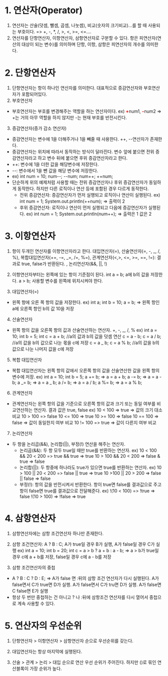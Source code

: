 # 1. 연산자(Operator)

1. 연산자는 산술(덧셈, 뺄셈, 곱셈, 나눗셈), 비교(숫자의 크기비교)...를 할 때 사용되는 부호이다. => +, -, \*, /, >, <, >=, <=....
2. 연산자를 단항연산자, 이항연산자, 삼항연산자로 구분할 수 있다. 항은 피연산자(연산의 대상이 되는 변수)를 의미하며 단항, 이항, 삼항은 피연산자의 개수를 의미한다.

# 2. 단항연산자

1. 단항연산자는 항이 하나인 연산자를 의미한다. 대표적으로 증감연산자와 부호연산자가 포함되어있다.
2. 부호연산자

- 부호연산자는 부호를 변경해주는 역할을 하는 연산자이다. ex) <b style="color:red">+</b>num1, <b style="color:red">-</b>num2 => +는 거의 아무 역할을 하지 않지만 -는 현재 부호를 반전시킨다.

3. 증감연산자(증가 감소 연산자)

- 증감연산자는 변수에 1을 더해주거나 1을 빼줄 때 사용한다. ++, --연산자가 존재한다.
- 증감연산자는 위치에 따라서 동작하는 방식이 달라진다. 변수 앞에 붙으면 전위 증감연산자라고 하고 변수 뒤에 붙으면 후위 증감연산자라고 한다.
- ++: 변수에 1을 더한 값을 해당변수에 저장한다.
- --: 변수에서 1을 뺀 값을 해당 변수에 저장한다.
- ex) int num = 10;
  num--; --num; num++; ++num;
- 단순하게 위의 예제처럼 사용할 때는 전위 증감연산자나 후위 증감연산자가 동일하게 동작한다. 하지만 다른 로직이나 연산 등에 포함된 경우 다르게 동작한다.
  - 전위 증감연산자: 증감연산자가 먼저 실행되고 로직이나 연산이 실행된다. ex) int num = 1; System.out.println(++num); => 출력이 2
  - 후위 증감연산자: 로직이나 연산이 먼저 실행되고 다음에 증감연산자가 실행된다. ex) int num = 1; System.out.println(num++); => 출력은 1 값은 2

# 3. 이항연산자

1. 항이 두개인 연산자를 이항연산자라고 한다. 대입연산자(=), 산술연산자(=, -, _, /, %), 복합대입연산자(+=, -=, _=, /=, %=), 관계연산자(<,>, <=, >=, ==, !=): 결과로 true, false가 반환된다. , 논리연산자(&&, ||, !)

2. 이항연산자부터는 왼쪽에 있는 항이 기준점이 된다. int a = b; a에 b의 값을 저장한다. a > b;
   사용할 변수를 왼쪽에 위치시켜야 한다.

3. 대입연산자(=)

- 왼쪽 항에 오른 쪽 항의 값을 저장한다. ex) int a; int b = 10; a = b; => 왼쪽 항인 a에 오른쪽 항인 b의 값 10을 저장

4. 산술연산자

- 왼쪽 항의 값을 오른쪽 항의 값과 산술연산하는 연산자. +, -, _, /, %
  ex) int a = 10;
  int b = 5;
  int c = a + b; //a의 값과 b의 값을 덧셈 연산
  c = a - b;
  c = a / b; //a의 값을 b의 값으로 나눈 몫을 c에 저장
  c = a _ b;
  c = a % b; //a의 값을 b의 값으로 나눈 나머지 값을 c에 저장

5. 복합 대입연산자

- 복합 대입연산자는 왼쪽 항의 값에서 오른쪽 항의 값을 산술연산한 값을 왼쪽 항의 변수에 저장.
  ex) int a = 10;
  int b = 5;
  a += b; => a = a + b;
  a -= b; => a = a - b;
  a _= b; => a = a _ b;
  a /= b; => a = a / b;
  a %= b; => a = a % b;

6. 관계연산자

- 관계연산자는 왼쪽 항의 값을 기준으로 오른쪽 항의 값과 크기 또는 동일 여부를 비교연산하는 연산자. 결과 값은 true, false
  ex) 10 < 100 => true => 값의 크기 대소 비교
  10 > 100 => false
  10 <= 100 => true
  10 >= 100 => false
  10 == 100 => false => 값이 동일한지 여부 비교
  10 != 100 => true => 값이 다른지 여부 비교

7. 논리연산자

- 두 항을 논리곱(&&), 논리합(||), 부정(!) 연산을 해주는 연산자.
  - 논리곱(&&): 두 항 모두 true일 때만 true를 반환하는 연산자.
    ex) 10 < 100 && 20 < 200 => true && true => true
    10 > 100 && 20 < 200 => false & true => false
  - 논리합(||): 두 항중에 하나라도 true가 있으면 true를 반환하는 연산자.
    ex) 10 > 100 || 20 < 200 => false || true => true
    10 >100 || 20 > 200 => false || false => false
  - 부정(!): 항의 값을 반전시켜서 반환한다. 항이 true면 false를 결과값으로 주고 항이 false면 true를 결과값으로 전달해준다.
    ex) !(10 < 100) => !true => false
    !(10 > 100) => !false => true

# 4. 삼항연산자

1. 삼항연산자에는 삼항 조건연산자 하나만 존재한다.

2. 삼항 조건연산자: A ? B : C;
   A가 true일 경우 B가 실행,
   A가 false일 경우 C가 실행
   ex) int a = 10;
   int b = 20;
   int c = a > b ? a + b : a - b; => a > b가 true일 경우 c에 a + b를 저장, false일 경우 c에 a - b를 저장

3. 삼항 조건연산자의 중첩

- A ? B : C ? D : E; => A가 false 면 :뒤의 삼항 조건 연산자가 다시 실행된다. A가 false면서 C가 true면 D가 실행. A가 false면서 C가 tru면 D가 실행. A가 false면 C false면 E가 실행
- 항상 두 번만 중첩하는 건 아니고 ? 나 :뒤에 삼항조건 연산자를 다시 열어서 중첩으로 계속 사용할 수 있다.

# 5. 연산자의 우선순위

1. 단항연산자 > 이항연산자 > 삼항연산자 순으로 우선순위를 갖는다.

2. 대입연산자는 항상 마지막에 실행된다.

3. 산술 > 관계 > 논리 > 대입 순으로 연산 우선 순위가 주어진다. 하지만 ()로 묶인 연산블록이 가장 순위가 높다.
